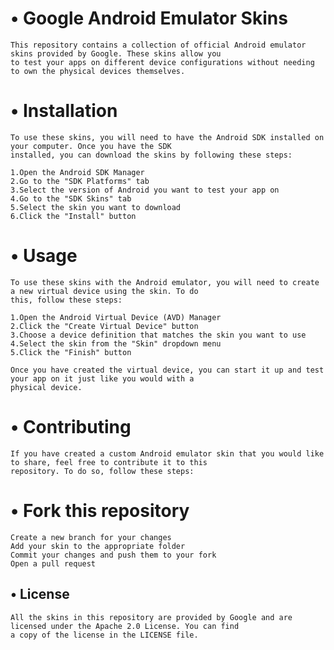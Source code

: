 # • Google Android Emulator Skins
    This repository contains a collection of official Android emulator skins provided by Google. These skins allow you
    to test your apps on different device configurations without needing to own the physical devices themselves.

#    • Installation
    To use these skins, you will need to have the Android SDK installed on your computer. Once you have the SDK
    installed, you can download the skins by following these steps:

    1.Open the Android SDK Manager
    2.Go to the "SDK Platforms" tab
    3.Select the version of Android you want to test your app on
    4.Go to the "SDK Skins" tab
    5.Select the skin you want to download
    6.Click the "Install" button
# • Usage
    To use these skins with the Android emulator, you will need to create a new virtual device using the skin. To do
    this, follow these steps:
    
    1.Open the Android Virtual Device (AVD) Manager
    2.Click the "Create Virtual Device" button
    3.Choose a device definition that matches the skin you want to use
    4.Select the skin from the "Skin" dropdown menu
    5.Click the "Finish" button
    
    Once you have created the virtual device, you can start it up and test your app on it just like you would with a
    physical device.

# • Contributing
    If you have created a custom Android emulator skin that you would like to share, feel free to contribute it to this
    repository. To do so, follow these steps:

# • Fork this repository
    Create a new branch for your changes
    Add your skin to the appropriate folder
    Commit your changes and push them to your fork
    Open a pull request
## • License
    All the skins in this repository are provided by Google and are licensed under the Apache 2.0 License. You can find
    a copy of the license in the LICENSE file.
